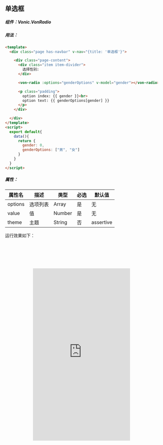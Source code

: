 ## 单选框

##### 组件：Vonic.VonRadio

##### 用法：

```html
<template>
  <div class="page has-navbar" v-nav="{title: '单选框'}">

    <div class="page-content">
      <div class="item item-divider">
        选择性别:
      </div>

      <von-radio :options="genderOptions" v-model="gender"></von-radio>

      <p class="padding">
        option index: {{ gender }}<br>
        option text: {{ genderOptions[gender] }}
      </p>
    </div>

  </div>
</template>
<script>
  export default{
    data(){
      return {
        gender: 0,
        genderOptions: ["男", "女"]
      }
    }
  }
</script>
```

##### 属性：

| 属性名 | 描述 | 类型 | 必选 | 默认值 |
|-----|-----|-----|-----|-----|
| options | 选项列表 | Array | 是 | 无 |
| value | 值 |  Number | 是 | 无 |
| theme | 主题 |  String | 否 | assertive |

运行效果如下：

<style>
  .device-ios { width: 467px; height: 800px; background: url(../img/devices-sprite.jpg) center top no-repeat; background-size: 467px; margin: 0 auto; text-align: center; }
  .demo-ios { margin-top: 85px; width: 320px; height: 568px; }
</style>

<div class="device-ios">
  <iframe class="demo-ios" src="https://wangdahoo.github.io/vonic-doc-examples/#/radio" frameborder="0"></iframe>
</div>